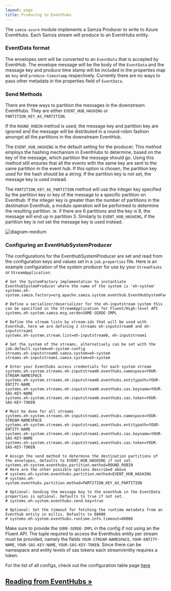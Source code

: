 ```yaml
---
layout: page
title: Producing to Eventhubs
---
```

<!--
   Licensed to the Apache Software Foundation (ASF) under one or more
   contributor license agreements.  See the NOTICE file distributed with
   this work for additional information regarding copyright ownership.
   The ASF licenses this file to You under the Apache License, Version 2.0
   (the "License"); you may not use this file except in compliance with
   the License.  You may obtain a copy of the License at

       http://www.apache.org/licenses/LICENSE-2.0

   Unless required by applicable law or agreed to in writing, software
   distributed under the License is distributed on an "AS IS" BASIS,
   WITHOUT WARRANTIES OR CONDITIONS OF ANY KIND, either express or implied.
   See the License for the specific language governing permissions and
   limitations under the License.
-->

The `samza-azure` module implements a Samza Producer to write to Azure EventHubs. Each Samza stream will produce to an EventHubs entity.

### EventData format

The envelopes sent will be converted to an `EventData` that is accepted by EventHub. The envelope message will be the body of the `EventData` and the message key and produce time stamp will be included in the properties map as `key` and `produce-timestamp` respectively. Currently there are no ways to pass other metadata in the properties field of `EventData`.

### Send Methods

There are three ways to partition the messages in the downstream EventHubs. They are either `EVENT_HUB_HASHING` or `PARTITION_KEY_AS_PARTITION`. 

If the `ROUND_ROBIN` method is used, the message key and partition key are ignored and the message will be distributed in a round-robin fashion amongst all the partitions in the downstream EventHub.

The `EVENT_HUB_HASHING` is the default setting for the producer. This method employs the hashing mechanism in EventHubs to determine, based on the key of the message, which partition the message should go. Using this method still ensures that all the events with the same key are sent to the same partition in the event hub. If this option is chosen, the partition key used for the hash should be a string. If the partition key is not set, the message key is used instead.

The `PARTITION_KEY_AS_PARTITION` method will use the integer key specified by the partition key or key of the message to a specific partition on Eventhub. If the integer key is greater than the number of partitions in the destination Eventhub, a modulo operation will be performed to determine the resulting partition. ie. if there are 6 partitions and the key is 9, the message will end up in partition 3. Similarly to `EVENT_HUB_HASHING`, if the partition key is not set the message key is used instead.

![diagram-medium](/img/{{site.version}}/learn/documentation/azure/eventhub_send_methods.png)


### Configuring an EventHubSystemProducer

The configurations for the EventhubSystemProducer are set and read from the configuration keys and values set in a `job.properties` file.
Here is an example configuration of the system producer for use by your `StreamTasks` or `StreamApplication`:

```
# Set the SystemFactory implementation to instantiate EventhubSystemProducer where the name of the system is 'eh-system'
systems.eh-system.samza.factory=org.apache.samza.system.eventhub.EventHubSystemFactory

# Define a serializer/deserializer for the eh-inputstream system this can be specified in the StreamApplication for Fluent/High-level API
systems.eh-system.samza.msg.serde=SOME-SERDE-IMPL

# Define the stream lists by stream-ids that will be used with Eventhub, here we are defining 2 streams eh-inputstream0 and eh-inputstream1
systems.eh-system.stream.list=eh-inputstream0, eh-inputstream1

# Set the system of the streams, alternatively can be set with the job.default.system=eh-system config
streams.eh-inputstream0.samza.system=eh-system
streams.eh-inputstream1.samza.system=eh-system

# Enter your Eventhubs access credentials for each system stream
systems.eh-system.streams.eh-inputstream0.eventhubs.namespace=YOUR-STREAM-NAMESPACE
systems.eh-system.streams.eh-inputstream0.eventhubs.entitypath=YOUR-ENTITY-NAME
systems.eh-system.streams.eh-inputstream0.eventhubs.sas.keyname=YOUR-SAS-KEY-NAME
systems.eh-system.streams.eh-inputstream0.eventhubs.sas.token=YOUR-SAS-KEY-TOKEN

# Must be done for all streams
systems.eh-system.streams.eh-inputstream1.eventhubs.namespace=YOUR-STREAM-NAMESPACE
systems.eh-system.streams.eh-inputstream1.eventhubs.entitypath=YOUR-ENTITY-NAME
systems.eh-system.streams.eh-inputstream1.eventhubs.sas.keyname=YOUR-SAS-KEY-NAME
systems.eh-system.streams.eh-inputstream1.eventhubs.sas.token=YOUR-SAS-KEY-TOKEN

# Assign the send method to determine the destination partitions of the envelopes, defaults to EVENT_HUB_HASHING if not set.
systems.eh-system.eventhubs.partition.method=ROUND_ROBIN
# Here are the other possible options described above
# systems.eh-system.eventhubs.partition.method=EVENT_HUB_HASHING
# systems.eh-system.eventhubs.partition.method=PARTITION_KEY_AS_PARTITION

# Optional: Sending the message key to the eventhub in the EventData properties is optional. Defaults to true if not set.
# systems.eh-system.eventhubs.send.key=true

# Optional: Set the timeout for fetching the runtime metadata from an Eventhub entity in millis. Defaults to 60000
# systems.eh-system.eventhubs.runtime.info.timeout=60000
```

Make sure to provide the `SOME-SERDE-IMPL` in the config if not using an the Fluent API. The tuple required to access the Eventhubs entity per stream must be provided, namely the fields `YOUR-STREAM-NAMESPACE`, `YOUR-ENTITY-NAME`, `YOUR-SAS-KEY-NAME`, `YOUR-SAS-KEY-TOKEN`. Since there can be namespace and entity levels of sas tokens each stream/entity requires a token. 

For the list of all configs, check out the configuration table page [here](../../jobs/configuration-table.html)

## [Reading from EventHubs &raquo;](../eventhubs/consumer.html)
